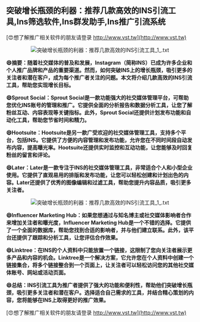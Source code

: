 ## **突破增长瓶颈的利器：推荐几款高效的INS引流工具,Ins筛选软件,Ins群发助手,Ins推广引流系统**

[😍想了解推广相关软件的朋友请登录 http://www.vst.tw](http://www.vst.tw)

 <center><img src="https://vst.tw/MP4/tuiguang/png/7.png" alt="突破增长瓶颈的利器：推荐几款高效的INS引流工具_1_.txt"></center>

**😄摘要：随着社交媒体的普及和发展，Instagram（简称INS）已成为许多企业和个人推广品牌和产品的重要渠道。然而，如何突破INS上的增长瓶颈，吸引更多的关注者和潜在客户，成为每个推广者关注的问题。本文将介绍几款高效的INS引流工具，帮助您实现增长目标。**

**😄Sprout Social：Sprout Social是一款功能强大的社交媒体管理平台，可帮助您优化INS账号的管理和推广。它提供全面的分析报告和数据分析工具，让您了解粉丝互动、内容表现等关键指标。此外，Sprout Social还提供计划发布功能和自动化工具，帮助您节省时间和精力。**

**😄Hootsuite：Hootsuite是另一款广受欢迎的社交媒体管理工具，支持多个平台，包括INS。它提供了方便的内容管理和发布功能，允许您在不同时间段自动发布内容，提高曝光率。Hootsuite还提供实时监控和互动功能，让您能够及时回复粉丝的留言和评论。**

**😄Later：Later是一款专注于INS的社交媒体管理工具，非常适合个人和小型企业使用。它提供了直观易用的排版和发布功能，让您可以轻松创建和计划出色的内容。Later还提供了优秀的图像编辑和过滤工具，帮助您提升内容品质，吸引更多关注者。**

 <center><img src="https://vst.tw/MP4/tuiguang/png/7.png" alt="突破增长瓶颈的利器：推荐几款高效的INS引流工具_1_.txt"></center>

**😄Influencer Marketing Hub：如果您想通过与知名博主或社交媒体影响者合作来增加关注者和曝光度，Influencer Marketing Hub是一个不错的选择。它提供了一个全面的数据库，帮助您找到合适的影响者，并与他们建立联系。此外，该平台还提供了跟踪和分析工具，让您评估合作效果。**

**😄Linktree：在INS的个人资料中只能放置一个链接，这限制了您向关注者展示更多产品和内容的机会。Linktree是一个解决方案，它允许您在个人资料中创建一个链接集合，将多个链接整合到一个页面上，让关注者可以轻松访问您的其他社交媒体账号、网站或活动页面。**

**😄总结：INS引流工具为推广者提供了强大的功能和便利性，帮助他们突破增长瓶颈，吸引更多关注者和潜在客户。选择适合自己需求的工具，并结合精心策划的内容，您将能够在INS上取得更好的推广效果。**

[😍想了解推广相关软件的朋友请登录 http://www.vst.tw](http://www.vst.tw)



